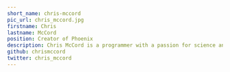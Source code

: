 ```yaml
---
short_name: chris-mccord
pic_url: chris_mccord.jpg
firstname: Chris
lastname: McCord
position: Creator of Phoenix
description: Chris McCord is a programmer with a passion for science and building things. He spends his time crafting the Phoenix Framework, working with the fine folks at DockYard, writing books like Metaprogramming Elixir, and teaching others the tools of the trade.
github: chrismccord
twitter: chris_mccord
---
```

